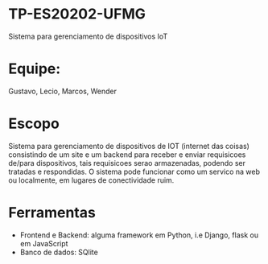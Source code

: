 # TP-ES20202-UFMG

Sistema para gerenciamento de dispositivos IoT

# Equipe:
Gustavo, Lecio, Marcos, Wender

# Escopo
Sistema para gerenciamento de dispositivos de IOT (internet das coisas) consistindo de um site e um backend para receber e enviar requisicoes de/para dispositivos, tais requisicoes serao armazenadas, podendo ser tratadas e respondidas. O sistema pode funcionar como um servico na web ou localmente, em lugares de conectividade ruim.

# Ferramentas
- Frontend e Backend: alguma framework em Python, i.e Django, flask ou em JavaScript
- Banco de dados: SQlite

